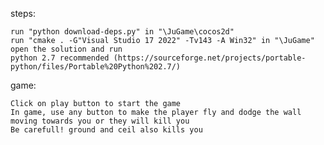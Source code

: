 steps:

    run "python download-deps.py" in "\JuGame\cocos2d"
    run "cmake . -G"Visual Studio 17 2022" -Tv143 -A Win32" in "\JuGame"
    open the solution and run
    python 2.7 recommended (https://sourceforge.net/projects/portable-python/files/Portable%20Python%202.7/)

game:

    Click on play button to start the game
    In game, use any button to make the player fly and dodge the wall moving towards you or they will kill you
    Be carefull! ground and ceil also kills you

